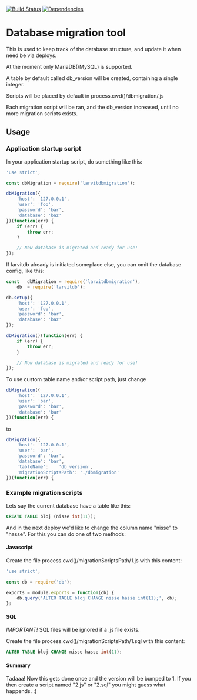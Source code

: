 [![Build Status](https://travis-ci.org/larvit/larvitdbmigration.svg?branch=master)](https://travis-ci.org/larvit/larvitdbmigration) [![Dependencies](https://david-dm.org/larvit/larvitdbmigration.svg)](https://david-dm.org/larvit/larvitdbmigration.svg)

# Database migration tool

This is used to keep track of the database structure, and update it when need be via deploys.

At the moment only MariaDB(/MySQL) is supported.

A table by default called db_version will be created, containing a single integer.

Scripts will be placed by default in process.cwd()/dbmigration/<version>.js

Each migration script will be ran, and the db_version increased, until no more migration scripts exists.

## Usage

### Application startup script

In your application startup script, do something like this:

```javascript
'use strict';

const dbMigration = require('larvitdbmigration');

dbMigration({
	'host':	'127.0.0.1',
	'user':	'foo',
	'password':	'bar',
	'database':	'baz'
})(function(err) {
	if (err) {
		throw err;
	}

	// Now database is migrated and ready for use!
});
```

If larvitdb already is initiated someplace else, you can omit the database config, like this:

```javascript
const	dbMigration	= require('larvitdbmigration'),
	db	= require('larvitdb');

db.setup({
	'host':	'127.0.0.1',
	'user':	'foo',
	'password':	'bar',
	'database':	'baz'
});

dbMigration()(function(err) {
	if (err) {
		throw err;
	}

	// Now database is migrated and ready for use!
});
```

To use custom table name and/or script path, just change

```javascript
dbMigration({
	'host':	'127.0.0.1',
	'user':	'bar',
	'password':	'bar',
	'database':	'bar'
})(function(err) {
```

to

```javascript
dbMigration({
	'host':	'127.0.0.1',
	'user':	'bar',
	'password':	'bar',
	'database':	'bar',
	'tableName':	'db_version',
	'migrationScriptsPath':	'./dbmigration'
})(function(err) {
```

### Example migration scripts

Lets say the current database have a table like this:

```SQL
CREATE TABLE bloj (nisse int(11));
```

And in the next deploy we'd like to change the column name "nisse" to "hasse". For this you can do one of two methods:

#### Javascript

Create the file process.cwd()/migrationScriptsPath/1.js with this content:

```javascript
'use strict';

const db = require('db');

exports = module.exports = function(cb) {
	db.query('ALTER TABLE bloj CHANGE nisse hasse int(11);', cb);
};
```

#### SQL

_IMPORTANT!_ SQL files will be ignored if a .js file exists.

Create the file process.cwd()/migrationScriptsPath/1.sql with this content:

```SQL
ALTER TABLE bloj CHANGE nisse hasse int(11);
```

#### Summary

Tadaaa! Now this gets done once and the version will be bumped to 1. If you then create a script named "2.js" or "2.sql" you might guess what happends. :)
